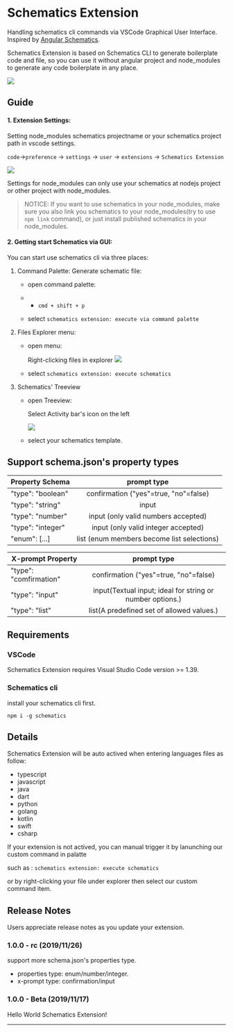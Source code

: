 # Schematics Extension

Handling schematics cli commands via VSCode Graphical User Interface. Inspired by [Angular Schematics](https://marketplace.visualstudio.com/items?itemName=cyrilletuzi.angular-schematics).  

Schematics Extension is based on Schematics CLI to generate boilerplate code and file, so you can use it without angular project and node_modules to generate any code boilerplate in any place.

![](https://i.imgur.com/RdNF1gc.gif)

## Guide

####  1. Extension Settings: 

Setting node_modules schematics projectname or your schematics project path in vscode settings.

 ```code```->```preference``` -> ```settings``` -> ```user``` -> ```extensions``` -> ```Schematics Extension```

![](https://i.imgur.com/4d6ZP1B.png)

Settings for node_modules can only use your schematics at nodejs project or other project with node_modules.

> NOTICE: If you want to use schematics in your node_modules, make sure you also link you schematics to your node_modules(try to use ```npm link``` command), or just install published schematics in your node_modules. 

####  2. Getting start Schematics via GUI: 

You can start use schematics cli via three places:

1. Command Palette: Generate schematic file:

    - open command palette: 
    
    - -   ```cmd + shift + p``` 
    
    -  select ```schematics extension: execute via command palette```

2. Files Explorer menu: 

    - open menu: 
    
        Right-clicking files in explorer
        ![](https://i.imgur.com/2vp3NMa.png)
    - select ```schematics extension: execute schematics```

3. Schematics' Treeview 

    - open Treeview: 
       
       Select Activity bar's icon on the left

       ![](https://i.imgur.com/ytpgLSk.png)
    - select your schematics template.
## Support schema.json's property types

| Property Schema   | prompt type    | 
| -------------     |:-------------:| 
| "type": "boolean" | confirmation ("yes"=true, "no"=false) |
| "type": "string" | input |
| "type": "number" | input (only valid numbers accepted)  |
| "type": "integer" | input (only valid integer accepted)  |
| "enum": [...] | list (enum members become list selections)  |

| X-prompt Property   | prompt type    | 
| -------------     |:-------------:| 
| "type": "comfirmation" | confirmation ("yes"=true, "no"=false) |
| "type": "input" | input(Textual input; ideal for string or number options.) |
| "type": "list" | list(A predefined set of allowed values.)  |
## Requirements

### VSCode

Schematics Extension requires Visual Studio Code version >= 1.39.

### Schematics cli
install your schematics cli first.

```npm i -g schematics``` 
## Details

Schematics Extension will be auto actived when entering languages files as follow:

- typescript
- javascript
- java
- dart
- python
- golang
- kotlin
- swift
- csharp

If your extension is not actived, you can manual trigger it by lanunching our custom command in palatte 

such as : 
 ```schematics extension: execute schematics```

or by right-clicking your file under explorer then select our custom command item.

## Release Notes

Users appreciate release notes as you update your extension.
### 1.0.0 - rc (2019/11/26)
support more schema.json's properties type. 
- properties type: enum/number/integer.
- x-prompt type: confirmation/input
### 1.0.0 - Beta (2019/11/17)

Hello World Schematics Extension!

-----------------------------------------------------------------------------------------------------------

